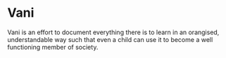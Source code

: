 # Vani
 Vani is an effort to document everything there is to learn in an orangised, understandable way such that even a child can use it to become a well functioning member of society. 
